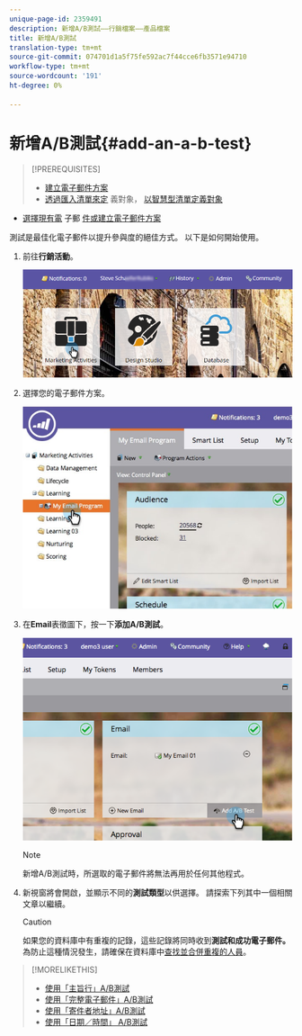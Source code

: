 ```yaml
---
unique-page-id: 2359491
description: 新增A/B測試——行銷檔案——產品檔案
title: 新增A/B測試
translation-type: tm+mt
source-git-commit: 074701d1a5f75fe592ac7f44cce6fb3571e94710
workflow-type: tm+mt
source-wordcount: '191'
ht-degree: 0%

---
```



# 新增A/B測試{#add-an-a-b-test}

>[!PREREQUISITES]
>
>* [建立電子郵件方案](../../../../../product-docs/email-marketing/email-programs/creating-an-email-program/create-an-email-program.md)
>* [透過匯入清單來定](../../../../../product-docs/email-marketing/email-programs/managing-people-in-email-programs/define-an-audience-with-a-smart-list.md) 義對象， [以智慧型清單定義對象](../../../../../product-docs/email-marketing/email-programs/managing-people-in-email-programs/define-an-audience-by-importing-a-list.md)

   >
   >
* [選擇現有電](../../../../../product-docs/email-marketing/email-programs/email-program-actions/choose-an-existing-email.md) 子郵 [件或建立電子郵件方案](../../../../../product-docs/email-marketing/email-programs/email-program-actions/create-an-email-for-an-email-program.md)

>



測試是最佳化電子郵件以提升參與度的絕佳方式。 以下是如何開始使用。

1. 前往&#x200B;**行銷活動**。

   ![](assets/login-marketing-activities.png)

1. 選擇您的電子郵件方案。

   ![](assets/selectemailprogram.jpg)

1. 在&#x200B;**Email**&#x200B;表徵圖下，按一下&#x200B;**添加A/B測試**。

   ![](assets/image2014-9-12-14-3a39-3a29.png)

   >[!NOTE]
   >
   >新增A/B測試時，所選取的電子郵件將無法再用於任何其他程式。

1. 新視窗將會開啟，並顯示不同的&#x200B;**測試類型**&#x200B;以供選擇。 請探索下列其中一個相關文章以繼續。

   >[!CAUTION]
   >
   >如果您的資料庫中有重複的記錄，這些記錄將同時收到&#x200B;**測試和成功電子郵件。**&#x200B;為防止這種情況發生，請確保在資料庫中[查找並合併重複的人員](http://docs.marketo.com/x/G4EI)。

>[!MORELIKETHIS]
>
>* [使用「主旨行」A/B測試](use-subject-line-a-b-testing.md)
>* [使用「完整電子郵件」A/B測試](use-whole-email-a-b-testing.md)
>* [使用「寄件者地址」A/B測試](use-from-address-a-b-testing.md)
>* [使用「日期／時間」 A/B測試](use-date-time-a-b-testing.md)

>



